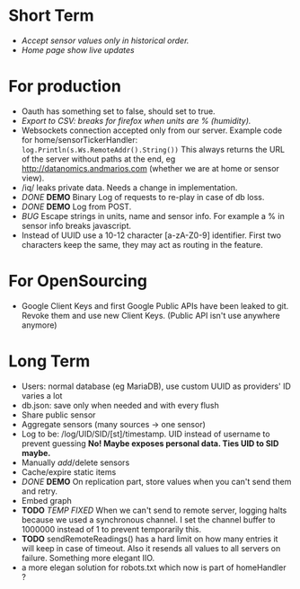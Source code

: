 # Short Term

- _Accept sensor values only in historical order._
- _Home page show live updates_

# For production

- Oauth has something set to false, should set to true.
- _Export to CSV: breaks for firefox when units are % (humidity)._
- Websockets connection accepted only from our server. Example code for home/sensorTickerHandler:
  `log.Println(s.Ws.RemoteAddr().String())`
  This always returns the URL of the server without paths at the end, eg http://datanomics.andmarios.com (whether we are at home or sensor view).
- /iq/<sensor> leaks private data. Needs a change in implementation.
- _DONE_ **DEMO** Binary Log of requests to re-play in case of db loss.
- _DONE_ **DEMO** Log from POST.
- _BUG_ Escape strings in units, name and sensor info. For example a % in sensor info breaks javascript.
- Instead of UUID use a 10-12 character [a-zA-Z0-9] identifier. First two characters keep the same, they may act as routing in the feature.

# For OpenSourcing

- Google Client Keys and first Google Public APIs have been leaked to git. Revoke them and use new Client Keys. (Public API isn't use anywhere anymore)


# Long Term

- Users: normal database (eg MariaDB), use custom UUID as providers' ID varies a lot
- db.json: save only when needed and with every flush
- Share public sensor
- Aggregate sensors (many sources -> one sensor)
- Log to be: /log/UID/SID/[st]/timestamp. UID instead of username to prevent guessing **No! Maybe exposes personal data. Ties UID to SID maybe.**
- Manually _add_/delete sensors
- Cache/expire static items
- _DONE_ **DEMO** On replication part, store values when you can't send them and retry.
- Embed graph
- **TODO** _TEMP FIXED_ When we can't send to remote server, logging halts because we used a synchronous channel. I set the channel buffer to 1000000 instead of 1 to prevent temporarily this.
- **TODO** sendRemoteReadings() has a hard limit on how many entries it will keep in case of timeout. Also it resends all values to all servers on failure. Something more elegant IIO.
- a more elegan solution for robots.txt which now is part of homeHandler ?

